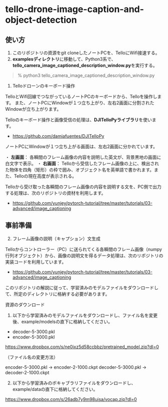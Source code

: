 # tello-drone-image-caption-and-object-detection

## **使い方** 

1. このリポジトリの資源をgit cloneしたノートPCを、TelloにWifi接速する。
2. **examplesディレクトリ**に移動して、Python3系で、**tello_camera_image_captioned_description_window.py**を実行する。

> % python3 tello_camera_image_captioned_description_window.py


1. Telloドローンのキーボード操作

TelloとWifi回線でつながっているノートPCのキーボードから、Telloを操作します。
また、ノートPCにWindowが１つ立ち上がり、左右2画面に分割されたWindowが立ち上がります。

Telloのキーボード操作と画像受信の処理は、**DJITelloPyライブラリ**を使います。

- https://github.com/damiafuentes/DJITelloPy

ノートPCにWindowが１つ立ち上がる画面は、左右2画面に分かれています。

・ **左画面**： 各瞬間のフレーム画像の内容を説明した英文が、背景黒地の画面に白文字で表示。
・ **右画面**： Telloから受信したフレーム画像の上に、検出された物体を四角（矩形）の枠で囲み、オブジェクト名を英単語で書かれます。また、Telloの現在高度が表示される。

Telloから受け取った各瞬間のフレーム画像の内容を説明する文を、PC側で出力する処理は、次のリポジトリの資材を利用します。

- https://github.com/yunjey/pytorch-tutorial/tree/master/tutorials/03-advanced/image_captioning

## __事前準備__

2. フレーム画像の説明（キャプション）文生成

Telloからコントローラー（PC）に送られてくる各瞬間のフレーム画像（numpy行列オブジェクト）から、画像の説明文を得るデータ処理は、次のリポジトリの実装コードを利用しています。

- https://github.com/yunjey/pytorch-tutorial/tree/master/tutorials/03-advanced/image_captioning

このリポジトリの解説に従って、学習済みのモデルファイルをダウンロードして、所定のディレクトリに格納する必要があります。

資源のダウンロード

1. 以下から学習済みのモデルファイルをダウンロードし、ファイル名を変更後、example/modelsの直下に格納してください。

- decoder-5-3000.pkl
- encoder-5-3000.pkl

https://www.dropbox.com/s/ne0ixz5d58ccbbz/pretrained_model.zip?dl=0

（ファイル名の変更方法）

encoder-5-3000.pkl → encoder-2-1000.ckpt
decoder-5-3000.pkl → decoder-2-1000.ckpt

2. 以下から学習済みのボキャブラリファイルをダウンロードし、example/dataの直下に格納してください。

https://www.dropbox.com/s/26adb7y9m98uisa/vocap.zip?dl=0

